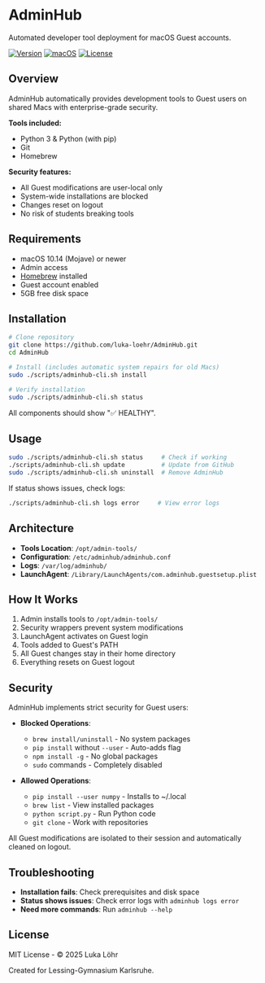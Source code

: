 # AdminHub

Automated developer tool deployment for macOS Guest accounts.

[![Version](https://img.shields.io/badge/version-2.1.0-blue)](https://github.com/luka-loehr/AdminHub)
[![macOS](https://img.shields.io/badge/macOS-10.14%2B-success)](https://support.apple.com/macos)
[![License](https://img.shields.io/badge/license-MIT-green)](LICENSE)

## Overview

AdminHub automatically provides development tools to Guest users on shared Macs with enterprise-grade security.

**Tools included:**
- Python 3 & Python (with pip)
- Git
- Homebrew

**Security features:**
- All Guest modifications are user-local only
- System-wide installations are blocked
- Changes reset on logout
- No risk of students breaking tools

## Requirements

- macOS 10.14 (Mojave) or newer
- Admin access
- [Homebrew](https://brew.sh) installed
- Guest account enabled
- 5GB free disk space

## Installation

```bash
# Clone repository
git clone https://github.com/luka-loehr/AdminHub.git
cd AdminHub

# Install (includes automatic system repairs for old Macs)
sudo ./scripts/adminhub-cli.sh install

# Verify installation
sudo ./scripts/adminhub-cli.sh status
```

All components should show "✅ HEALTHY".

## Usage

```bash
sudo ./scripts/adminhub-cli.sh status     # Check if working
./scripts/adminhub-cli.sh update          # Update from GitHub
sudo ./scripts/adminhub-cli.sh uninstall  # Remove AdminHub
```

If status shows issues, check logs:
```bash
./scripts/adminhub-cli.sh logs error     # View error logs
```

## Architecture

- **Tools Location**: `/opt/admin-tools/`
- **Configuration**: `/etc/adminhub/adminhub.conf`
- **Logs**: `/var/log/adminhub/`
- **LaunchAgent**: `/Library/LaunchAgents/com.adminhub.guestsetup.plist`

## How It Works

1. Admin installs tools to `/opt/admin-tools/`
2. Security wrappers prevent system modifications
3. LaunchAgent activates on Guest login
4. Tools added to Guest's PATH
5. All Guest changes stay in their home directory
6. Everything resets on Guest logout

## Security

AdminHub implements strict security for Guest users:

- **Blocked Operations**:
  - `brew install/uninstall` - No system packages
  - `pip install` without `--user` - Auto-adds flag
  - `npm install -g` - No global packages
  - `sudo` commands - Completely disabled
  
- **Allowed Operations**:
  - `pip install --user numpy` - Installs to ~/.local
  - `brew list` - View installed packages
  - `python script.py` - Run Python code
  - `git clone` - Work with repositories

All Guest modifications are isolated to their session and automatically cleaned on logout.

## Troubleshooting

- **Installation fails**: Check prerequisites and disk space
- **Status shows issues**: Check error logs with `adminhub logs error`
- **Need more commands**: Run `adminhub --help`

## License

MIT License - © 2025 Luka Löhr

Created for Lessing-Gymnasium Karlsruhe.